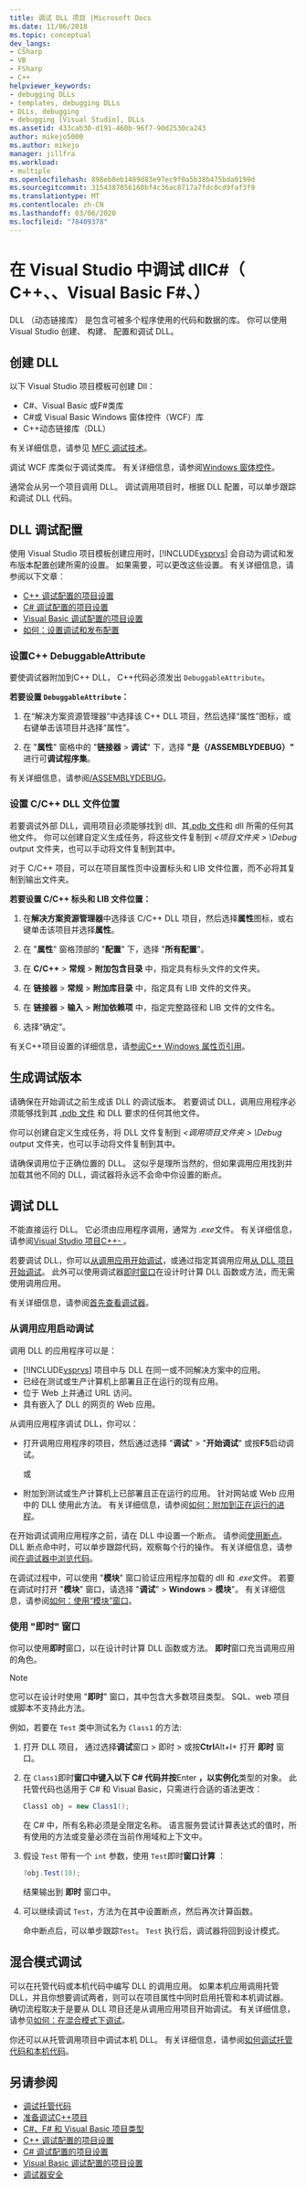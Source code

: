 ```yaml
---
title: 调试 DLL 项目 |Microsoft Docs
ms.date: 11/06/2018
ms.topic: conceptual
dev_langs:
- CSharp
- VB
- FSharp
- C++
helpviewer_keywords:
- debugging DLLs
- templates, debugging DLLs
- DLLs, debugging
- debugging [Visual Studio], DLLs
ms.assetid: 433cab30-d191-460b-96f7-90d2530ca243
author: mikejo5000
ms.author: mikejo
manager: jillfra
ms.workload:
- multiple
ms.openlocfilehash: 898eb0eb1489d83e97ec9f0a5b38b475bda0199d
ms.sourcegitcommit: 3154387056160bf4c36ac8717a7fdc0cd9faf3f9
ms.translationtype: MT
ms.contentlocale: zh-CN
ms.lasthandoff: 03/06/2020
ms.locfileid: "78409378"
---
```

# <a name="debug-dlls-in-visual-studio-c-c-visual-basic-f"></a>在 Visual Studio 中调试 dllC#（ C++、、Visual Basic F#、）

DLL （动态链接库） 是包含可被多个程序使用的代码和数据的库。 你可以使用 Visual Studio 创建、 构建、 配置和调试 DLL。

## <a name="create-a-dll"></a>创建 DLL

以下 Visual Studio 项目模板可创建 Dll：

- C#、Visual Basic 或F#类库
- C#或 Visual Basic Windows 窗体控件（WCF）库
- C++动态链接库（DLL）

有关详细信息，请参见 [MFC 调试技术](../debugger/mfc-debugging-techniques.md)。

调试 WCF 库类似于调试类库。 有关详细信息，请参阅[Windows 窗体控件](/dotnet/framework/winforms/controls/index)。

通常会从另一个项目调用 DLL。 调试调用项目时，根据 DLL 配置，可以单步跟踪和调试 DLL 代码。

## <a name="vxtskdebuggingdllprojectschangingdefaultconfigurations"></a>DLL 调试配置

使用 Visual Studio 项目模板创建应用时，[!INCLUDE[vsprvs](../code-quality/includes/vsprvs_md.md)] 会自动为调试和发布版本配置创建所需的设置。 如果需要，可以更改这些设置。 有关详细信息，请参阅以下文章：

- [C++ 调试配置的项目设置](../debugger/project-settings-for-a-cpp-debug-configuration.md)
- [C# 调试配置的项目设置](../debugger/project-settings-for-csharp-debug-configurations.md)
- [Visual Basic 调试配置的项目设置](../debugger/project-settings-for-a-visual-basic-debug-configuration.md)
- [如何：设置调试和发布配置](../debugger/how-to-set-debug-and-release-configurations.md)

### <a name="set-c-debuggableattribute"></a>设置C++ DebuggableAttribute

要使调试器附加到C++ DLL， C++代码必须发出 `DebuggableAttribute`。

**若要设置 `DebuggableAttribute`：**

1. 在“解决方案资源管理器”中选择该 C++ DLL 项目，然后选择“属性”图标，或右键单击该项目并选择“属性”。

1. 在 "**属性**" 窗格中的 "**链接器** > **调试**" 下，选择 **"是（/ASSEMBLYDEBUG）"** 进行可**调试程序集**。

有关详细信息，请参阅[/ASSEMBLYDEBUG](/cpp/build/reference/assemblydebug-add-debuggableattribute)。

### <a name="vxtskdebuggingdllprojectsexternal"></a>设置 C/C++ DLL 文件位置

若要调试外部 DLL，调用项目必须能够找到 dll、其[.pdb 文件](../debugger/specify-symbol-dot-pdb-and-source-files-in-the-visual-studio-debugger.md)和 dll 所需的任何其他文件。 你可以创建自定义生成任务，将这些文件复制到 *\<项目文件夹 > \Debug* output 文件夹，也可以手动将文件复制到其中。

对于 C/C++ 项目，可以在项目属性页中设置标头和 LIB 文件位置，而不必将其复制到输出文件夹。

**若要设置 C/C++ 标头和 LIB 文件位置：**

1. 在**解决方案资源管理器**中选择该 C/C++ DLL 项目，然后选择**属性**图标，或右键单击该项目并选择**属性**。

1. 在 "**属性**" 窗格顶部的 "**配置**" 下，选择 "**所有配置**"。

1. 在 **C/C++**  > **常规** > **附加包含目录** 中，指定具有标头文件的文件夹。

1. 在 **链接器** > **常规** > **附加库目录** 中，指定具有 LIB 文件的文件夹。

1. 在 **链接器** > **输入** > **附加依赖项** 中，指定完整路径和 LIB 文件的文件名。

1. 选择“确定”。

有关C++项目设置的详细信息，请[参阅C++ Windows 属性页引用](/cpp/build/reference/property-pages-visual-cpp)。

## <a name="vxtskdebuggingdllprojectsbuildingadebugversion"></a>生成调试版本

请确保在开始调试之前生成该 DLL 的调试版本。 若要调试 DLL，调用应用程序必须能够找到其 [.pdb 文件](../debugger/specify-symbol-dot-pdb-and-source-files-in-the-visual-studio-debugger.md) 和 DLL 要求的任何其他文件。

你可以创建自定义生成任务，将 DLL 文件复制到 *\<调用项目文件夹 > \Debug* output 文件夹，也可以手动将文件复制到其中。

请确保调用位于正确位置的 DLL。 这似乎是理所当然的，但如果调用应用找到并加载其他不同的 DLL，调试器将永远不会命中你设置的断点。

## <a name="vxtskdebuggingdllprojectswaystodebugthedll"></a>调试 DLL

不能直接运行 DLL。 它必须由应用程序调用，通常为 *.exe*文件。 有关详细信息，请参阅[Visual Studio 项目C++- ](/cpp/ide/creating-and-managing-visual-cpp-projects)。

若要调试 DLL，你可以[从调用应用开始调试](#vxtskdebuggingdllprojectsthecallingapplication)，或通过指定其调用应用[从 DLL 项目开始调试](how-to-debug-from-a-dll-project.md)。 此外可以使用调试器[即时窗口](#vxtskdebuggingdllprojectstheimmediatewindow)在设计时计算 DLL 函数或方法，而无需使用调用应用。

有关详细信息，请参阅[首先查看调试器](../debugger/debugger-feature-tour.md)。

### <a name="vxtskdebuggingdllprojectsthecallingapplication"></a>从调用应用启动调试

调用 DLL 的应用程序可以是：

- [!INCLUDE[vsprvs](../code-quality/includes/vsprvs_md.md)] 项目中与 DLL 在同一或不同解决方案中的应用。
- 已经在测试或生产计算机上部署且正在运行的现有应用。
- 位于 Web 上并通过 URL 访问。
- 具有嵌入了 DLL 的网页的 Web 应用。

从调用应用程序调试 DLL，你可以：

- 打开调用应用程序的项目，然后通过选择 "**调试**" > "**开始调试**" 或按**F5**启动调试。

  或

- 附加到测试或生产计算机上已部署且正在运行的应用。 针对网站或 Web 应用中的 DLL 使用此方法。 有关详细信息，请参阅[如何：附加到正在运行的进程](../debugger/attach-to-running-processes-with-the-visual-studio-debugger.md)。

在开始调试调用应用程序之前，请在 DLL 中设置一个断点。 请参阅[使用断点](../debugger/using-breakpoints.md)。 DLL 断点命中时，可以单步跟踪代码，观察每个行的操作。 有关详细信息，请参阅[在调试器中浏览代码](../debugger/navigating-through-code-with-the-debugger.md)。

在调试过程中，可以使用 "**模块**" 窗口验证应用程序加载的 dll 和 *.exe*文件。 若要在调试时打开 "**模块**" 窗口，请选择 "**调试**" > **Windows** > **模块**"。 有关详细信息，请参阅[如何：使用“模块”窗口](../debugger/how-to-use-the-modules-window.md)。

### <a name="vxtskdebuggingdllprojectstheimmediatewindow"></a>使用 "即时" 窗口

你可以使用**即时**窗口，以在设计时计算 DLL 函数或方法。 **即时**窗口充当调用应用的角色。

>[!NOTE]
>您可以在设计时使用 "**即时**" 窗口，其中包含大多数项目类型。 SQL、web 项目或脚本不支持此方法。

例如，若要在 `Test` 类中测试名为 `Class1` 的方法:

1. 打开 DLL 项目， 通过选择**调试**窗口 > 即时 > 或按**Ctrl**Alt+I+ 打开 **即时** 窗口。

1. 在 `Class1`即时**窗口中键入以下 C# 代码并按**Enter **，以实例化**类型的对象。 此托管代码也适用于 C# 和 Visual Basic，只需进行合适的语法更改：

   ```csharp
   Class1 obj = new Class1();
   ```

   在 C# 中，所有名称必须是全限定名称。 语言服务尝试计算表达式的值时，所有使用的方法或变量必须在当前作用域和上下文中。

1. 假设 `Test` 带有一个 `int` 参数，使用 `Test`即时**窗口计算** ：

   ```csharp
   ?obj.Test(10);
   ```

   结果输出到 **即时** 窗口中。

1. 可以继续调试 `Test`，方法为在其中设置断点，然后再次计算函数。

   命中断点后，可以单步跟踪`Test`。 `Test` 执行后，调试器将回到设计模式。

## <a name="vxtskdebuggingdllprojectsmixedmodedebugging"></a>混合模式调试

可以在托管代码或本机代码中编写 DLL 的调用应用。 如果本机应用调用托管 DLL，并且你想要调试两者，则可以在项目属性中同时启用托管和本机调试器。 确切流程取决于是要从 DLL 项目还是从调用应用项目开始调试。 有关详细信息，请参见[如何：在混合模式下调试](../debugger/how-to-debug-in-mixed-mode.md)。

你还可以从托管调用项目中调试本机 DLL。 有关详细信息，请参阅[如何调试托管代码和本机代码](how-to-debug-managed-and-native-code.md)。

## <a name="see-also"></a>另请参阅
- [调试托管代码](../debugger/debugging-managed-code.md)
- [准备调试C++项目](../debugger/debugging-preparation-visual-cpp-project-types.md)
- [C#、F# 和 Visual Basic 项目类型](../debugger/debugging-preparation-csharp-f-hash-and-visual-basic-project-types.md)
- [C++ 调试配置的项目设置](../debugger/project-settings-for-a-cpp-debug-configuration.md)
- [C# 调试配置的项目设置](../debugger/project-settings-for-csharp-debug-configurations.md)
- [Visual Basic 调试配置的项目设置](../debugger/project-settings-for-a-visual-basic-debug-configuration.md)
- [调试器安全](../debugger/debugger-security.md)
